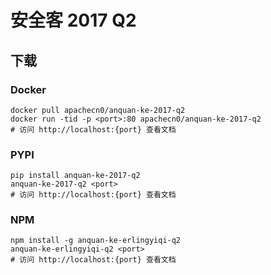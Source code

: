 # 安全客 2017 Q2

## 下载

### Docker

```
docker pull apachecn0/anquan-ke-2017-q2
docker run -tid -p <port>:80 apachecn0/anquan-ke-2017-q2
# 访问 http://localhost:{port} 查看文档
```

### PYPI

```
pip install anquan-ke-2017-q2
anquan-ke-2017-q2 <port>
# 访问 http://localhost:{port} 查看文档
```

### NPM

```
npm install -g anquan-ke-erlingyiqi-q2
anquan-ke-erlingyiqi-q2 <port>
# 访问 http://localhost:{port} 查看文档
```